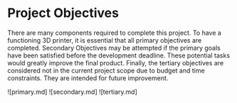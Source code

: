 
Project Objectives
==================

There are many components required to complete this project. To have a functioning 3D printer, it is essential that all primary objectives are completed. Secondary Objectives may be attempted if the primary goals have been satisfied before the development deadline. These potential tasks would greatly improve the final product. Finally, the tertiary objectives are considered not in the current project scope due to budget and time constraints. They are intended for future improvement.

![primary.md]
![secondary.md]
![tertiary.md]
